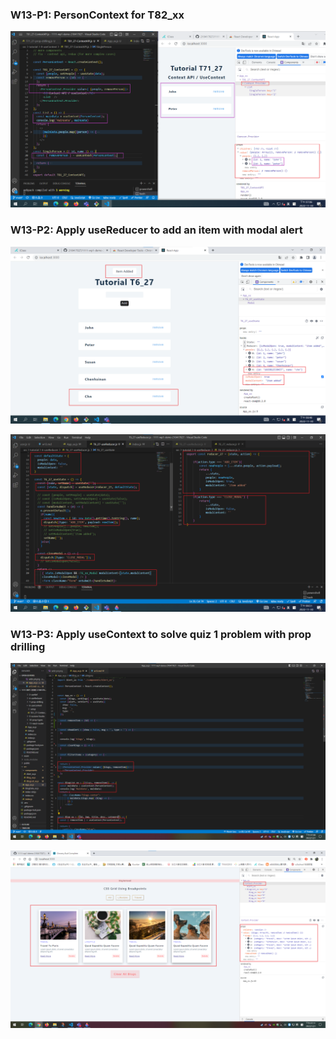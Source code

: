 ### W13-P1: PersonContext for T82_xx



![](w13-p1.png)

### W13-P2: Apply useReducer to add an item with modal alert



![](w13-p2-1.png)



![](w13-p2-2.png)

### W13-P3: Apply useContext to solve quiz 1 problem with prop drilling

![](w13-p3-1.png)

![](w13-p3-2.png)